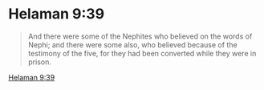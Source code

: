 # Helaman 9:39

> And there were some of the Nephites who believed on the words of Nephi; and there were some also, who believed because of the testimony of the five, for they had been converted while they were in prison.

[Helaman 9:39](https://www.churchofjesuschrist.org/study/scriptures/bofm/hel/9?lang=eng&id=p39#p39)


